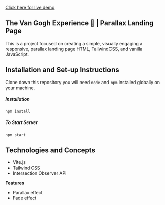  <p>
  <a target="_blank" rel="noopener noreferrer" href="https://shiny-sorbet-049c46.netlify.app//">Click here for live demo</a>
 </p> 
 <h2>The Van Gogh Experience 🎨 | Parallax Landing Page</h2>
 <p> This is a project focused on creating a simple, visually engaging a responsive, parallax landing page HTML, TailwindCSS, and vanilla JavaScript.</p>
 <h2> Installation and Set-up Instructions</h2>
 <p>Clone down this repository you will need <code>node</code> and <code>npm</code> installed globally on your machine.</p>
  <h5>Installation</h5>
 <p><code>npm install</code></p>
  <h5>To Start Server</h5>
 <p><code>npm start</code></p>
  <h2> Technologies and Concepts</h2>
 <ul>
  <li>Vite.js</li>
  <li>Tailwind CSS</li>
  <li>Intersection Observer API</li>
  </ul>
  <p><strong>Features</strong></p>
  <ul>
  <li>Parallax effect</li>
  <li>Fade effect</li>
  </ul>

